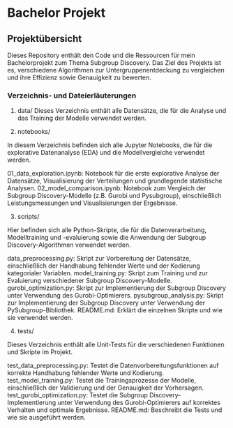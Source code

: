 # Bachelor Projekt

## Projektübersicht

Dieses Repository enthält den Code und die Ressourcen für mein Bachelorprojekt zum Thema Subgroup Discovery. Das Ziel des Projekts ist es, verschiedene Algorithmen zur Untergruppenentdeckung zu vergleichen und ihre Effizienz sowie Genauigkeit zu bewerten.

### Verzeichnis- und Dateierläuterungen

1. data/
Dieses Verzeichnis enthält alle Datensätze, die für die Analyse und das Training der Modelle verwendet werden.

2. notebooks/

In diesem Verzeichnis befinden sich alle Jupyter Notebooks, die für die explorative Datenanalyse (EDA) und die Modellvergleiche verwendet werden.

01_data_exploration.ipynb: Notebook für die erste explorative Analyse der Datensätze, Visualisierung der Verteilungen und grundlegende statistische Analysen.
02_model_comparison.ipynb: Notebook zum Vergleich der Subgroup Discovery-Modelle (z.B. Gurobi und Pysubgroup), einschließlich Leistungsmessungen und Visualisierungen der Ergebnisse.

3. scripts/

Hier befinden sich alle Python-Skripte, die für die Datenverarbeitung, Modelltraining und -evaluierung sowie die Anwendung der Subgroup Discovery-Algorithmen verwendet werden.

data_preprocessing.py: Skript zur Vorbereitung der Datensätze, einschließlich der Handhabung fehlender Werte und der Kodierung kategorialer Variablen.
model_training.py: Skript zum Training und zur Evaluierung verschiedener Subgroup Discovery-Modelle.
gurobi_optimization.py: Skript zur Implementierung der Subgroup Discovery unter Verwendung des Gurobi-Optimierers.
pysubgroup_analysis.py: Skript zur Implementierung der Subgroup Discovery unter Verwendung der PySubgroup-Bibliothek.
README.md: Erklärt die einzelnen Skripte und wie sie verwendet werden.

4. tests/

Dieses Verzeichnis enthält alle Unit-Tests für die verschiedenen Funktionen und Skripte im Projekt.

test_data_preprocessing.py: Testet die Datenvorbereitungsfunktionen auf korrekte Handhabung fehlender Werte und Kodierung.
test_model_training.py: Testet die Trainingsprozesse der Modelle, einschließlich der Validierung und der Genauigkeit der Vorhersagen.
test_gurobi_optimization.py: Testet die Subgroup Discovery-Implementierung unter Verwendung des Gurobi-Optimierers auf korrektes Verhalten und optimale Ergebnisse.
README.md: Beschreibt die Tests und wie sie ausgeführt werden.